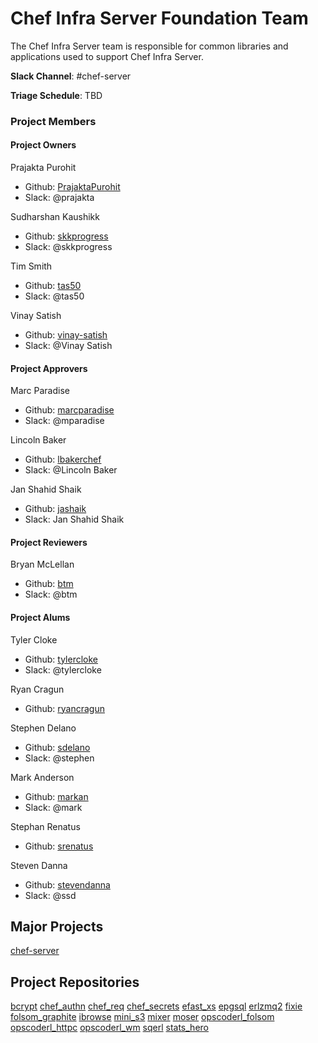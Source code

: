 # Chef Infra Server Foundation Team

The Chef Infra Server team is responsible for common libraries and
applications used to support Chef Infra Server.

**Slack Channel**: #chef-server

**Triage Schedule**: TBD

### Project Members

#### Project Owners

Prajakta Purohit
  - Github: [PrajaktaPurohit](https://github.com/PrajaktaPurohit)
  - Slack: @prajakta

Sudharshan Kaushikk
  - Github: [skkprogress](https://github.com/skkprogress)
  - Slack: @skkprogress

Tim Smith
  - Github: [tas50](https://github.com/tas50)
  - Slack: @tas50

Vinay Satish
  - Github: [vinay-satish](https://github.com/vinay-satish)
  - Slack: @Vinay Satish

#### Project Approvers

Marc Paradise
  - Github: [marcparadise](https://github.com/marcparadise)
  - Slack: @mparadise

Lincoln Baker
  - Github: [lbakerchef](https://github.com/lbakerchef)
  - Slack: @Lincoln Baker

Jan Shahid Shaik
  - Github: [jashaik](https://github.com/jashaik)
  - Slack: Jan Shahid Shaik

#### Project Reviewers

Bryan McLellan
  - Github: [btm](https://github.com/btm)
  - Slack: @btm

#### Project Alums

Tyler Cloke
  - Github: [tylercloke](https://github.com/tylercloke)
  - Slack: @tylercloke

Ryan Cragun
  - Github: [ryancragun](https://github.com/ryancragun)

Stephen Delano
  - Github: [sdelano](https://github.com/sdelano)
  - Slack: @stephen

Mark Anderson
  - Github: [markan](https://github.com/markan)
  - Slack: @mark

Stephan Renatus
  - Github: [srenatus](https://github.com/srenatus)

Steven Danna
  - Github: [stevendanna](https://github.com/stevendanna)
  - Slack: @ssd

## Major Projects

[chef-server](https://github.com/chef/chef-server)

## Project Repositories

[bcrypt](https://github.com/chef/erlang-bcrypt)
[chef_authn](https://github.com/chef/chef_authn)
[chef_req](https://github.com/chef/chef_req)
[chef_secrets](https://github.com/chef/chef_secrets)
[efast_xs](https://github.com/chef/efast_xs)
[epgsql](https://github.com/chef/epgsql-1)
[erlzmq2](https://github.com/chef/erlzmq2)
[fixie](https://github.com/chef/fixie)
[folsom_graphite](https://github.com/chef/folsom_graphite)
[ibrowse](https://github.com/chef/ibrowse)
[mini_s3](https://github.com/chef/mini_s3)
[mixer](https://github.com/chef/mixer)
[moser](https://github.com/chef/moser)
[opscoderl_folsom](https://github.com/chef/opscoderl_folsom)
[opscoderl_httpc](https://github.com/chef/opscoderl_httpc)
[opscoderl_wm](https://github.com/chef/opscoderl_wm)
[sqerl](https://github.com/chef/sqerl)
[stats_hero](https://github.com/chef/stats_hero)

